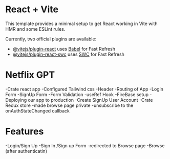 # React + Vite

This template provides a minimal setup to get React working in Vite with HMR and some ESLint rules.

Currently, two official plugins are available:

- [@vitejs/plugin-react](https://github.com/vitejs/vite-plugin-react/blob/main/packages/plugin-react/README.md) uses [Babel](https://babeljs.io/) for Fast Refresh
- [@vitejs/plugin-react-swc](https://github.com/vitejs/vite-plugin-react-swc) uses [SWC](https://swc.rs/) for Fast Refresh

# Netflix GPT 

-Crate react app 
-Configured Tailwind css
-Header 
-Routing of App
-Login Form
-SignUp Form
-Form Validation
-useRef Hook
-FireBase setup
-Deploying our app to production
-Create SignUp User Account
-Crate Redux store 
-made browse page private
-unsubscribe to the onAuthStateChanged callback

# Features
 -Login/Sign Up
   -Sign In /Sign up Form
   -redirected to Browse page
 -Browse (after authenticatin)  